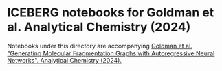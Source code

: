 # ICEBERG notebooks for Goldman et al. Analytical Chemistry (2024)

Notebooks under this directory are accompanying 
[Goldman et al. "Generating Molecular Fragmentation Graphs with Autoregressive Neural Networks". Analytical Chemistry (2024).](https://pubs.acs.org/doi/full/10.1021/acs.analchem.3c04654)

